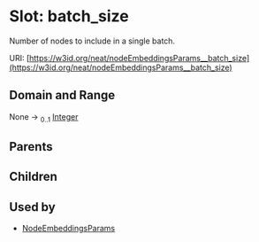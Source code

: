 
# Slot: batch_size


Number of nodes to include in a single batch.

URI: [https://w3id.org/neat/nodeEmbeddingsParams__batch_size](https://w3id.org/neat/nodeEmbeddingsParams__batch_size)


## Domain and Range

None &#8594;  <sub>0..1</sub> [Integer](types/Integer.md)

## Parents


## Children


## Used by

 * [NodeEmbeddingsParams](NodeEmbeddingsParams.md)
